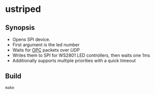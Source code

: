 # ustriped

## Synopsis

* Opens SPI device.
* First argument is the led number
* Waits for [OPC](http://openpixelcontrol.org/) packets over *UDP*
* Writes them to SPI for WS2801 LED controllers, then waits one 1ms
* Additionally supports multiple priorities with a quick timeout

## Build

```
make
```
